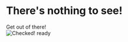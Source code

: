 # There's nothing to see!
Get out of there!<br>
![Checked!](http://kszlagk.great-site.net/svgs/check/checked.svg) ready

